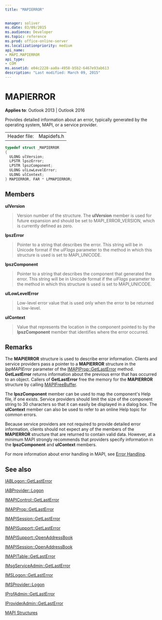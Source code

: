 ```yaml
---
title: "MAPIERROR"
 
 
manager: soliver
ms.date: 03/09/2015
ms.audience: Developer
ms.topic: reference
ms.prod: office-online-server
ms.localizationpriority: medium
api_name:
- MAPI.MAPIERROR
api_type:
- COM
ms.assetid: e04c2228-aa0a-4958-b5b2-6467e93ab613
description: "Last modified: March 09, 2015"
---
```


# MAPIERROR

  
  
**Applies to**: Outlook 2013 | Outlook 2016 
  
Provides detailed information about an error, typically generated by the operating system, MAPI, or a service provider. 
  
|||
|:-----|:-----|
|Header file:  <br/> |Mapidefs.h  <br/> |
   
```cpp
typedef struct _MAPIERROR
{
  ULONG ulVersion;
  LPSTR lpszError;
  LPSTR lpszComponent;
  ULONG ulLowLevelError;
  ULONG ulContext;
} MAPIERROR, FAR * LPMAPIERROR;

```

## Members

 **ulVersion**
  
> Version number of the structure. The **ulVersion** member is used for future expansion and should be set to MAPI_ERROR_VERSION, which is currently defined as zero. 
    
 **lpszError**
  
> Pointer to a string that describes the error. This string will be in Unicode format if the _ulFlags_ parameter to the method in which this structure is used is set to MAPI_UNICODE. 
    
 **lpszComponent**
  
> Pointer to a string that describes the component that generated the error. This string will be in Unicode format if the _ulFlags_ parameter to the method in which this structure is used is set to MAPI_UNICODE. 
    
 **ulLowLevelError**
  
> Low-level error value that is used only when the error to be returned is low-level.
    
 **ulContext**
  
> Value that represents the location in the component pointed to by the **lpszComponent** member that identifies where the error occurred. 
    
## Remarks

The **MAPIERROR** structure is used to describe error information. Clients and service providers pass a pointer to a **MAPIERROR** structure in the _lppMAPIError_ parameter of the [IMAPIProp::GetLastError](imapiprop-getlasterror.md) method. **GetLastError** returns information about the previous error that has occurred to an object. Callers of **GetLastError** free the memory for the **MAPIERROR** structure by calling [MAPIFreeBuffer](mapifreebuffer.md).
  
The **lpszComponent** member can be used to map the component's Help file, if one exists. Service providers should limit the size of the component string to 30 characters so that it can easily be displayed in a dialog box. The **ulContext** member can also be used to refer to an online Help topic for common errors. 
  
Because service providers are not required to provide detailed error information, clients should not expect any of the members of the **MAPIERROR** structure that are returned to contain valid data. However, at a minimum MAPI strongly recommends that providers specify information in the **lpszComponent** and **ulContext** members. 
  
For more information about error handling in MAPI, see [Error Handling](error-handling-in-mapi.md).
  
## See also



[IABLogon::GetLastError](iablogon-getlasterror.md)
  
[IABProvider::Logon](iabprovider-logon.md)
  
[IMAPIControl::GetLastError](imapicontrol-getlasterror.md)
  
[IMAPIProp::GetLastError](imapiprop-getlasterror.md)
  
[IMAPISession::GetLastError](imapisession-getlasterror.md)
  
[IMAPISupport::GetLastError](imapisupport-getlasterror.md)
  
[IMAPISupport::OpenAddressBook](imapisupport-openaddressbook.md)
  
[IMAPISession::OpenAddressBook](imapisession-openaddressbook.md)
  
[IMAPITable::GetLastError](imapitable-getlasterror.md)
  
[IMsgServiceAdmin::GetLastError](imsgserviceadmin-getlasterror.md)
  
[IMSLogon::GetLastError](imslogon-getlasterror.md)
  
[IMSProvider::Logon](imsprovider-logon.md)
  
[IProfAdmin::GetLastError](iprofadmin-getlasterror.md)
  
[IProviderAdmin::GetLastError](iprovideradmin-getlasterror.md)


[MAPI Structures](mapi-structures.md)


